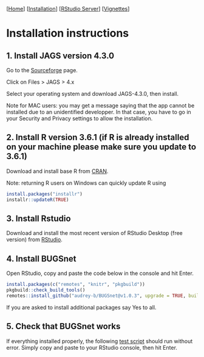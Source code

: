 [[Home](index.md)] [[Installation](instructions.md)] [[RStudio Server](https://spintechit.com/bugsnet-demo-request/)] [[Vignettes](vignettes)]

# Installation instructions

## 1\. Install JAGS version 4.3.0

Go to the [Sourceforge](https://sourceforge.net/projects/mcmc-jags/) page.

Click on Files \> JAGS \> 4.x

Select your operating system and download JAGS-4.3.0, then install.

Note for MAC users: you may get a message saying that the app cannot be installed due to an unidentified developper. In that case, you have to go in your Security and Privacy settings to allow the installation.

## 2\. Install R version 3.6.1 (if R is already installed on your machine please make sure you update to 3.6.1)

Download and install base R from [CRAN](https://cran.r-project.org/).

Note: returning R users on Windows can quickly update R using
``` r
install.packages("installr")
installr::updateR(TRUE)
```

## 3\. Install Rstudio

Download and install the most recent version of RStudio Desktop (free version) from [RStudio](https://www.rstudio.com/products/rstudio/download).

## 4\. Install BUGSnet

Open RStudio, copy and paste the code below in the console and hit Enter.

``` r
install.packages(c("remotes", "knitr", "pkgbuild"))
pkgbuild::check_build_tools()
remotes::install_github("audrey-b/BUGSnet@v1.0.3", upgrade = TRUE, build_vignettes = TRUE)
```

If you are asked to install additional packages say Yes to all.

## 5\. Check that BUGSnet works

If everything installed properly, the following [test script](testscript.txt) should run without error. Simply copy and paste to your RStudio console, then hit Enter.
